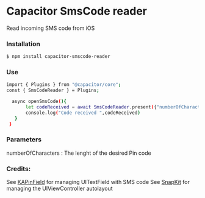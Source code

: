 # Capacitor SmsCode reader

Read incoming SMS code from iOS
  
### Installation

```sh
$ npm install capacitor-smscode-reader
```

### Use

```sh
import { Plugins } from "@capacitor/core";
const { SmsCodeReader } = Plugins;

  async openSmsCode(){
       let codeReceived = await SmsCodeReader.present({"numberOfCharacters":4})   
       console.log("Code received ",codeReceived)
   }
 }
```
### Parameters
numberOfCharacters : The lenght of the desired Pin code

### Credits:
See [KAPinField](https://github.com/kirualex/KAPinField) for managing UITextField with SMS code
See [SnapKit](https://github.com/SnapKit/SnapKit) for managing the UIViewController autolayout

